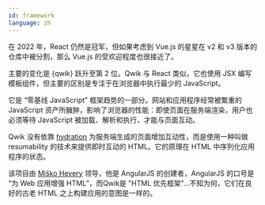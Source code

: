```yaml
---
id: framework
language: zh
---
```


在 2022 年，React 仍然是冠军，但如果考虑到 Vue.js 的星星在 v2 和 v3 版本的仓库中被分割，那么 Vue.js 的受欢迎程度也很接近了。

主要的变化是 {qwik} 跃升至第 2 位。Qwik 与 React 类似，它也使用 JSX 编写模板组件，但主要的区别是专注于在浏览器中执行最少的 JavaScript。

它是 “零基线 JavaScript” 框架趋势的一部分。网站和应用程序经常被繁重的 JavaScript 资产所臃肿，影响了浏览器的性能：即使页面在服务端渲染，用户也必须等待 JavaScript 被加载、解析和执行，才能与页面互动。

Qwik 没有依靠 [hydration](https://www.builder.io/blog/hydration-is-pure-overhead) 为服务端生成的页面增加互动性，而是使用一种叫做 resumability 的技术来提供即时互动的 HTML。它的原理在 HTML 中序列化应用程序的状态。

该项目由 [Miško Hevery](https://twitter.com/mhevery) 领导，他是 AngularJS 的创建者，AngularJS 的口号是 “为 Web 应用增强 HTML”，而Qwik是 "HTML 优先框架"...不知为何，它们在良好的古老 HTML 之上构建应用的意图是一样的。
